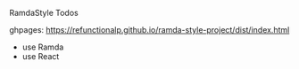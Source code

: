 RamdaStyle Todos

ghpages: https://refunctionalp.github.io/ramda-style-project/dist/index.html

* use Ramda
* use React
